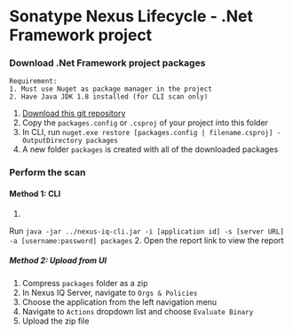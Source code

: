 # Sonatype Nexus Lifecycle - .Net Framework project

### Download .Net Framework project packages


```
Requirement:
1. Must use Nuget as package manager in the project
2. Have Java JDK 1.8 installed (for CLI scan only)
```
1. [Download this git repository](https://github.com/roger-lau/sonatype-scan/archive/master.zip)
2. Copy the `packages.config` or `.csproj` of your project into this folder
3. In CLI, run `nuget.exe restore [packages.config | filename.csproj] -OutputDirectory packages`
4. A new folder `packages` is created with all of the downloaded packages

### Perform the scan

#### Method 1: CLI
1. 
Run `java -jar ../nexus-iq-cli.jar -i [application id] -s [server URL] -a [username:password] packages`
2. Open the report link to view the report


##### Method 2: Upload from UI
1. Compress `packages` folder as a zip
2. In Nexus IQ Server, navigate to `Orgs & Policies`
3. Choose the application from the left navigation menu
4. Navigate to `Actions` dropdown list and choose `Evaluate Binary`
5. Upload the zip file


